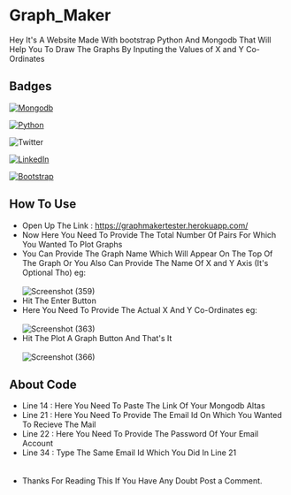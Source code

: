 # Graph_Maker

Hey It's A Website Made With bootstrap Python And Mongodb That Will Help You To Draw The Graphs By Inputing the Values of X and Y Co-Ordinates

## Badges


[![Mongodb](https://img.shields.io/badge/Monogodb-Database-blue)](https://www.mongodb.com/try/download/community)

[![Python](https://img.shields.io/badge/Python-v3.9.6-blue)](https://www.python.org/downloads/)

![Twitter](https://img.shields.io/twitter/url?color=Black&label=Twitter&style=social&url=https%3A%2F%2Ftwitter.com%2FAdhikariSalman%3Fs%3D09) 
 
[![LinkedIn](https://img.shields.io/badge/in-LinkedIn-blue)](https://www.linkedin.com/in/salman-adhikari-a938911bb)

[![Bootstrap](https://img.shields.io/badge/Bootstrap%20-Frontend-blue)](https://getbootstrap.com/)

## How To Use
- Open Up The Link :  https://graphmakertester.herokuapp.com/
- Now Here You Need To Provide The Total Number Of Pairs For Which You Wanted To Plot Graphs
- You Can Provide The Graph Name Which Will Appear On The Top Of The Graph Or You Also Can Provide The Name Of X and Y Axis (It's Optional Tho) eg:<br><br>
![Screenshot (359)](https://user-images.githubusercontent.com/80933048/128854881-a6f2c053-7501-4031-8888-6c42185d973a.png)
- Hit The Enter Button
- Here You Need To Provide The Actual X And Y Co-Ordinates eg:<br><br>
![Screenshot (363)](https://user-images.githubusercontent.com/80933048/128856766-91a7886d-628f-4a14-a7ea-c2f2f2193442.png)
- Hit The Plot A Graph Button And That's It <br><br>
![Screenshot (366)](https://user-images.githubusercontent.com/80933048/128857170-65e3cf12-e018-4cc4-b255-06898482a256.png)

## About Code
- Line 14 : Here You Need To Paste The Link Of Your Mongodb Altas 
- Line 21 : Here You Need To Provide The Email Id On Which You Wanted To Recieve The Mail
- Line 22 : Here You Need To Provide The Password Of Your Email Account
- Line 34 : Type The Same Email Id Which You Did In Line 21
<br><br><br>
- Thanks For Reading This If You Have Any Doubt Post a Comment.



